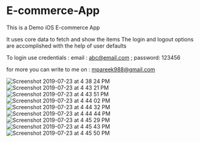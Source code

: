 # E-commerce-App

This is a Demo iOS E-commerce App 

It uses core data to fetch and show the items 
The login and logout options are accomplished with the help of user defaults

To login use credentials : email : abc@email.com ;  password: 123456


for more you can write to me on : mpareek988@gmail.com


![Screenshot 2019-07-23 at 4 38 24 PM](https://user-images.githubusercontent.com/39913384/61707757-d435a400-ad68-11e9-829f-8829927026a4.png)
![Screenshot 2019-07-23 at 4 43 21 PM](https://user-images.githubusercontent.com/39913384/61707861-0515d900-ad69-11e9-847d-3f7da6e83e0c.png)
![Screenshot 2019-07-23 at 4 43 51 PM](https://user-images.githubusercontent.com/39913384/61707898-165ee580-ad69-11e9-8f21-e8d9ea48a8f5.png)
![Screenshot 2019-07-23 at 4 44 02 PM](https://user-images.githubusercontent.com/39913384/61707905-1a8b0300-ad69-11e9-9c92-a659311e5b08.png)
![Screenshot 2019-07-23 at 4 44 32 PM](https://user-images.githubusercontent.com/39913384/61707929-2d9dd300-ad69-11e9-81b5-579fcdc23983.png)
![Screenshot 2019-07-23 at 4 44 44 PM](https://user-images.githubusercontent.com/39913384/61707939-342c4a80-ad69-11e9-88c4-8abe2730916f.png)
![Screenshot 2019-07-23 at 4 45 29 PM](https://user-images.githubusercontent.com/39913384/61707981-4dcd9200-ad69-11e9-9543-88ab86edbb90.png)
![Screenshot 2019-07-23 at 4 45 43 PM](https://user-images.githubusercontent.com/39913384/61707992-5625cd00-ad69-11e9-9efd-989ce5ec3239.png)
![Screenshot 2019-07-23 at 4 45 50 PM](https://user-images.githubusercontent.com/39913384/61708001-5a51ea80-ad69-11e9-8bf0-d63a6cf972ba.png)
